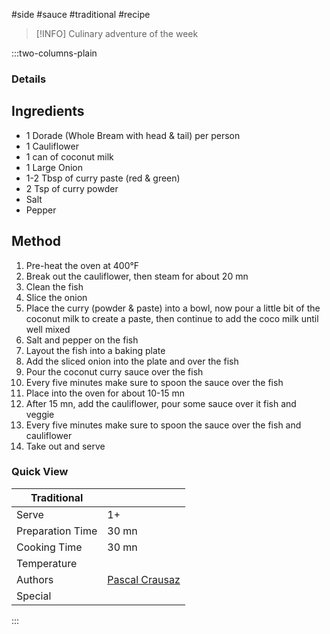 #side #sauce #traditional #recipe

> [!INFO]
> Culinary adventure of the week

:::two-columns-plain

### Details
## Ingredients

- 1 Dorade (Whole Bream with head & tail) per person
- 1 Cauliflower
- 1 can of coconut milk
- 1 Large Onion
- 1-2 Tbsp of curry paste (red & green)
- 2 Tsp of curry powder
- Salt
- Pepper


## Method

1. Pre-heat the oven at 400°F
2. Break out the cauliflower, then steam for about 20 mn
3. Clean the fish
4. Slice the onion
5. Place the curry (powder & paste) into a bowl, now pour a little bit of the coconut milk to create a paste, then continue to add the coco milk until well mixed
6. Salt and pepper on the fish
7. Layout the fish into a baking plate
8. Add the sliced onion into the plate and over the fish
9. Pour the coconut curry sauce over the fish
10. Every five minutes make sure to spoon the sauce over the fish
11. Place into the oven for about 10-15 mn
12. After 15 mn, add the cauliflower, pour some sauce over it fish and veggie
13. Every five minutes make sure to spoon the sauce over the fish and cauliflower
14. Take out and serve



### Quick View
| Traditional      |                                                |
| ---------------- | ---------------------------------------------- |
| Serve            | 1+                                             |
| Preparation Time | 30 mn                                          |
| Cooking Time     | 30 mn                                          |
| Temperature      |                                                |
| Authors          | [Pascal Crausaz](mailto:pascal@askpascal.com)  |
| Special          |                                                |

:::

